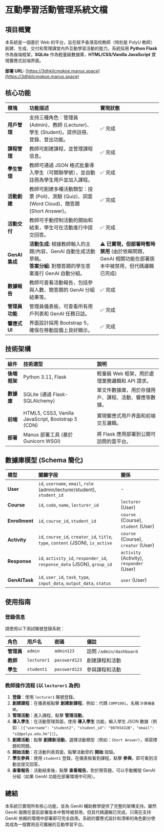 # 互動學習活動管理系統文檔

## 項目概覽

本系統是一個基於 Web 的平台，旨在賦予香港高校教師（特別是 PolyU 教師）創建、生成、交付和管理課堂內外互動學習活動的能力。系統採用 **Python Flask** 作為後端框架，**SQLite** 作為輕量級數據庫，**HTML/CSS/Vanilla JavaScript** 實現響應式前端界面。

**部署 URL:** [https://3dhkilcmqkoe.manus.space](https://3dhkilcmqkoe.manus.space)

## 核心功能

| 模塊 | 功能描述 | 實現狀態 |
| :--- | :--- | :--- |
| **用戶管理** | 支持三種角色：管理員 (Admin)、教師 (Lecturer)、學生 (Student)。提供註冊、登錄、登出功能。 | ✅ 完成 |
| **課程管理** | 教師可創建課程，並管理課程信息。 | ✅ 完成 |
| **學生管理** | 教師可通過 JSON 格式批量導入學生（可關聯學號），並自動註冊為學生用戶並加入課程。 | ✅ 完成 |
| **活動創建** | 教師可創建多種活動類型：投票 (Poll)、測驗 (Quiz)、詞雲 (Word Cloud)、簡答題 (Short Answer)。 | ✅ 完成 |
| **活動交付** | 教師可手動控制活動的開始和結束，學生可在活動進行中提交回答。 | ✅ 完成 |
| **GenAI 集成** | **活動生成:** 根據教師輸入的主題/內容，GenAI 自動生成活動草稿。<br>**答案分組:** 對簡答題的學生答案進行 GenAI 自動分組。 | ⚠️ **已實現，但部署時暫時禁用** (由於依賴問題，GenAI 相關功能在部署版本中被禁用，但代碼邏輯已完成) |
| **數據報告** | 教師可查看活動報告，包括參與人數、簡答題的 GenAI 分組結果等。 | ✅ 完成 |
| **管理員功能** | 管理員儀表板，可查看所有用戶列表和 GenAI 任務日誌。 | ✅ 完成 |
| **響應式 UI** | 界面設計採用 Bootstrap 5，確保在移動設備上良好顯示。 | ✅ 完成 |

## 技術架構

| 組件 | 技術選型 | 說明 |
| :--- | :--- | :--- |
| **後端框架** | Python 3.11, Flask | 輕量級 Web 框架，用於處理業務邏輯和 API 請求。 |
| **數據庫** | SQLite (通過 Flask-SQLAlchemy) | 單文件數據庫，用於存儲用戶、課程、活動、響應等數據。 |
| **前端** | HTML5, CSS3, Vanilla JavaScript, Bootstrap 5 (CDN) | 實現響應式用戶界面和前端交互邏輯。 |
| **部署** | Manus 部署工具 (基於 Gunicorn WSGI) | 將 Flask 應用部署到公開可訪問的雲平台。 |

## 數據庫模型 (Schema 簡化)

| 模型 | 關鍵字段 | 關係 |
| :--- | :--- | :--- |
| **User** | `id`, `username`, `email`, `role` (admin/lecturer/student), `student_id` | - |
| **Course** | `id`, `code`, `name`, `lecturer_id` | `lecturer` (User) |
| **Enrollment** | `id`, `course_id`, `student_id` | `course` (Course), `student` (User) |
| **Activity** | `id`, `course_id`, `creator_id`, `title`, `type`, `content` (JSON), `is_active` | `course` (Course), `creator` (User) |
| **Response** | `id`, `activity_id`, `responder_id`, `response_data` (JSON), `group_id` | `activity` (Activity), `responder` (User) |
| **GenAITask** | `id`, `user_id`, `task_type`, `input_data`, `output_data`, `status` | `user` (User) |

## 使用指南

### 登錄信息

請使用以下測試賬號登錄系統：

| 角色 | 用戶名 | 密碼 | 備註 |
| :--- | :--- | :--- | :--- |
| **管理員** | `admin` | `admin123` | 訪問 `/admin/dashboard` |
| **教師** | `lecturer1` | `password123` | 創建課程和活動 |
| **學生** | `student1` | `password123` | 參與課程和活動 |

### 教師操作流程 (以 `lecturer1` 為例)

1.  **登錄**：使用 `lecturer1` 賬號登錄。
2.  **創建課程**：在儀表板點擊 **創建新課程**，例如：代碼 `COMP1001`，名稱 `計算機基礎`。
3.  **管理活動**：進入課程，點擊 **管理活動**。
4.  **導入學生**：在活動管理頁面，使用 **導入學生** 功能，輸入學生 JSON 數據（例如：`[{"username": "student2", "student_id": "98765432B", "email": "s2@polyu.edu.hk"}]`）。
5.  **創建活動**：點擊 **創建新活動**，選擇活動類型（例如：`Short Answer`），填寫標題和問題。
6.  **開始活動**：在活動列表頁面，點擊活動旁的 **開始** 按鈕。
7.  **學生參與**：使用 `student1` 登錄，在儀表板看到課程，點擊 **參與**，即可看到活動並提交回答。
8.  **查看報告**：活動結束後，點擊 **查看報告**，對於簡答題，可以手動觸發 GenAI 分組（如果 GenAI 功能在部署環境中可用）。

## 總結

本系統已實現所有核心功能，並為 GenAI 輔助教學提供了完整的架構支持。雖然 GenAI 服務在當前部署版本中暫時被禁用，但其代碼邏輯已完成，只需在支持 GenAI 依賴的環境中部署即可完全啟用。系統的響應式設計和清晰的角色劃分使其成為一個實用且可擴展的互動學習平台。

